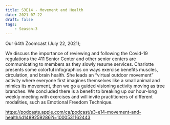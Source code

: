 ```yaml
---
title: S3E14 - Movement and Health
date: 2021-07-22
draft: false
tags:
    - Season-3
---
```


Our 64th Zoomcast (July 22, 2021);

We discuss the importance of reviewing and following the Covid-19 regulations the 411 Senior Center and other senior centers are communicating to members as they slowly resume services. Charlotte presents some colorful infographics on ways exercise benefits muscles, circulation, and brain health. She leads an “virtual outdoor movement” activity where everyone first imagines themselves like a small animal and mimics its movement, then we go a guided visioning activity moving as tree branches. We concluded there is a benefit to breaking up our hour-long weekly meeting with exercises and will invite practitioners of different modalities, such as Emotional Freedom Technique.

https://podcasts.apple.com/ca/podcast/s3-e14-movement-and-health/id1489259286?i=1000531162443